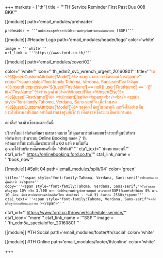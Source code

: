 +++
markets = ["th"]
title = '''TH Service Reminder First Past Due 008 BKK'''

[[module]]
path='email_modules/preheader'


	preheader = '''พบข้อเสนอสุดพิเศษกับโปรแกรมบำรุงรักษารถยนต์ตามระยะ (SSP)'''

[[module]] #Header Logo
path='email_modules/header/logo'
color='white'

	image = '''white'''
	url_link = '''https://www.ford.co.th/'''


[[module]]
path='email_modules/cover/02'

color='''white'''
icon='''th_edm2_svc_wrench_urgent_20160801'''
title='''<span style="color:#ff6600;font-family:Tahoma, Verdana, Sans-serif">รถ <%${user.CustomAttribute['Model']}%> ของคุณ เลยเวลาเช็คระยะแล้ว</span>'''
copy='''<span style="font-family:Tahoma, Verdana, Sans-serif">สวัสดีคุณ <%InsertIf expression="${(user['FirstName'] == null || user['FirstName'] == '-')}" id="FirstName" %>ท่านลูกค้าฟอร์ด<%/InsertIf%> <%InsertElse%> <%${user['FirstName']}%> <%/InsertElse%></span><br /><br />
<span style="font-family:Tahoma, Verdana, Sans-serif">
						เพื่อรักษารถ <%${user.CustomAttribute['Model']}%>
						ของคุณให้อยู่ในสภาพดี
						และวิ่งได้อย่างเต็มประสิทธิภาพสม่ำเสมอ
					อย่าลืมนำรถเข้าศูนย์บริการ
						เพื่อตรวจเช็คระยะเมื่อครบกำหนด
                    </span>
<br /><br />
 <span style="font-family:Tahoma, Verdana, Sans-serif">อย่าลืม! จองคิวเช็คระยะเลยวันนี้</span> 
<br /><br />
<span style="font-family:Tahoma, Verdana, Sans-serif">
บริการใหม่!! ฟอร์ดเพิ่มความสะดวกสบาย
ให้คุณสามารถนัดหมายเช็คระยะที่ศูนย์บริการ<br />
ฟอร์ดง่ายๆ ผ่านระบบ Online Booking ตลอด 7 วัน<br />
พร้อมการรับประกันเช็คระยะภายใน 60	นาที
หากไม่ทัน<br />
คุณจะได้รับบริการเช็คระยะครั้งนั้น 
"ฟรีทันที"
</span>'''
cta1_text='''<span style="font-family:Tahoma, Verdana, Sans-serif">นัดหมายตอนนี้</span>'''
cta1_url='''https://onlinebooking.ford.co.th/'''
cta1_link_name = '''book_now'''


[[module]] #Split 04
path='email_modules/split/04'
color='green'

	title='''<span style="font-family:Tahoma, Verdana, Sans-serif">ประหยัดและคุ้มค่ากว่า </span>'''
	copy='''<span style="font-family:Tahoma, Verdana, Sans-serif;">รับส่วนลดเพิ่มสูงสุด 10% หรือ 3,700 บาท กับโปรแกรมบำรุงรักษารถยนต์ ตามระยะ(SSP)พิเศษรับสิทธิ์ผ่อน 0%	นาน 10 เดือน เมื่อชำระผ่านบัตรเครดิตกสิกรไทย ตั้งแต่วันนี้ - วันที่ 31 สิงหาคม 2560</span>'''
	cta1_text='''<span style="font-family:Tahoma, Verdana, Sans-serif">คลิกเพื่อดูรายละเอียดและราคา ></span>'''
cta1_url='''https://www.ford.co.th/owner/schedule-service/'''
cta1_icon='''more'''
cta1_link_name = '''SSP'''
image = '''th_edm5a_specialoffer_20160801'''


[[module]] #TH Social
path='email_modules/footer/th/social'
color='white'

[[module]] #TH Online
path='email_modules/footer/th/online'
color='white'

+++